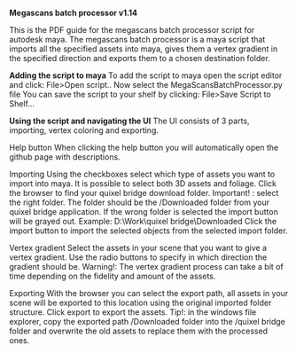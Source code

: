 
**Megascans batch processor v1.14**

This is the PDF guide for the megascans batch processor script for autodesk maya.
The megascans batch processor is a maya script that imports all the specified assets into maya, gives them a vertex gradient in the specified direction and exports them to a chosen destination folder.
  
**Adding the script to maya**
To add the script to maya open the script editor and click:
File>Open script..
Now select the MegaScansBatchProcessor.py file
You can save the script to your shelf by clicking:
File>Save Script to Shelf…

**Using the script and navigating the UI**
The UI consists of 3 parts, importing, vertex coloring and exporting.

  Help button
When clicking the help button you will automatically open the github page with descriptions.

  Importing
Using the checkboxes select which type of assets you want to import into maya. It is possible to select both 3D assets and foliage.
Click the browser to find your quixel bridge download folder.
Important! : select the right folder. The folder should be the /Downloaded folder from your quixel bridge application. If the wrong folder is selected the import button will be grayed out.
Example:  D:\Work\quixel bridge\Downloaded
Click the import button to import the selected objects from the selected import folder.


  Vertex gradient
Select the assets in your scene that you want to give a vertex gradient. Use the radio buttons to specify in which direction the gradient should be.
Warning!: The vertex gradient process can take a bit of time depending on the fidelity and amount of the assets. 


  Exporting
With the browser you can select the export path, all assets in your scene will be exported to this location using the original imported folder structure. Click export to export the assets.
Tip!: in the windows file explorer, copy the exported path /Downloaded folder into the /quixel bridge folder and overwrite the old assets to replace them with the processed ones. 




